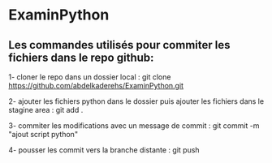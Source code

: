 # ExaminPython
## Les commandes utilisés pour commiter les fichiers dans le repo github:
1- cloner le repo dans un dossier local : git clone https://github.com/abdelkaderehs/ExaminPython.git 

2- ajouter les fichiers python dans le dossier puis ajouter les fichiers dans le stagine area : git add .

3- commiter les modifications avec un message de commit : git commit -m "ajout script python" 

4- pousser les commit vers la branche distante : git push
